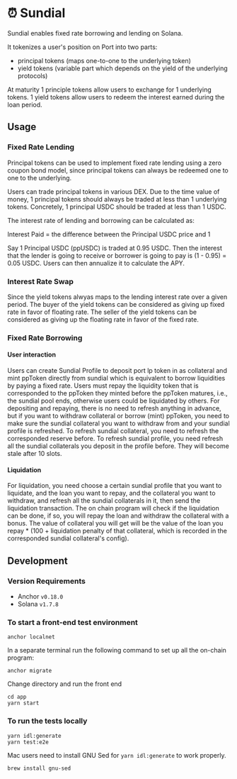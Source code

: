# ⏰ Sundial

Sundial enables fixed rate borrowing and lending on Solana. 

It tokenizes a user's position on Port into two parts:
- principal tokens (maps one-to-one to the underlying token)
- yield tokens (variable part which depends on the yield of the underlying protocols)

At maturity 1 principle tokens allow users to exchange for 1 underlying tokens. 1 yield tokens allow users to redeem the interest earned during the loan period.

## Usage
### Fixed Rate Lending
Principal tokens can be used to implement fixed rate lending using a zero coupon bond model, since principal tokens can always be redeemed one to one to the underlying.

Users can trade principal tokens in various DEX. Due to the time value of money, 1 principal tokens should always be traded at less than 1 underlying tokens. Concretely, 1 principal USDC should be traded at less than 1 USDC.

The interest rate of lending and borrowing can be calculated as:

Interest Paid = the difference between the Principal USDC price and 1

Say 1 Principal USDC (ppUSDC) is traded at 0.95 USDC. Then the interest that the lender is going to receive or borrower is going to pay is (1 - 0.95) = 0.05 USDC. Users can then annualize it to calculate the APY.

### Interest Rate Swap
Since the yield tokens alwyas maps to the lending interest rate over a given period. The buyer of the yield tokens can be considered as giving up fixed rate in favor of floating rate. The seller of the yield tokens can be considered as giving up the floating rate in favor of the fixed rate.

### Fixed Rate Borrowing

#### User interaction
Users can create Sundial Profile to deposit port lp token in as collateral and mint ppToken directly from sundial which is equivalent to borrow liquidities by paying a fixed rate.
Users must repay the liquidity token that is corresponded to the ppToken they minted before the ppToken matures, i.e., the sundial pool ends, otherwise users could be liquidated by others.
For depositing and repaying, there is no need to refresh anything in advance, but if you want to withdraw collateral or borrow (mint) ppToken, you need to make sure the sundial collateral
you want to withdraw from and your sundial profile is refreshed.
To refresh sundial collateral, you need to refresh the corresponded reserve before. To refresh sundial profile, you need refresh all the sundial collaterals you deposit in the profile before.
They will become stale after 10 slots.

#### Liquidation
For liquidation, you need choose a certain sundial profile that you want to liquidate, and the loan you want to repay, and the collateral you want to withdraw,
and refresh all the sundial collaterals in it, then send the liquidation transaction.
The on chain program will check if the liquidation can be done, if so, you will repay the loan and withdraw the collateral with a bonus.
The value of collateral you will get will be the value of the loan you repay * (100 + liquidation penalty of that collateral, which is recorded in the corresponded sundial collateral's config).



## Development

### Version Requirements
- Anchor `v0.18.0`
- Solana `v1.7.8`

### To start a front-end test environment

```
anchor localnet
```

In a separate terminal run the following command to set up all the on-chain program:
```
anchor migrate
```

Change directory and run the front end
```
cd app
yarn start
```

### To run the tests locally
```
yarn idl:generate
yarn test:e2e
```

Mac users need to install GNU Sed for `yarn idl:generate` to work properly.
```
brew install gnu-sed
```

